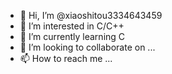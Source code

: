 - 👋 Hi, I’m @xiaoshitou3334643459
- 👀 I’m interested in C/C++
- 🌱 I’m currently learning C
- 💞️ I’m looking to collaborate on ...
- 📫 How to reach me ...

<!---
xiaoshitou3334643459/xiaoshitou3334643459 is a ✨ special ✨ repository because its `README.md` (this file) appears on your GitHub profile.
You can click the Preview link to take a look at your changes.
--->
